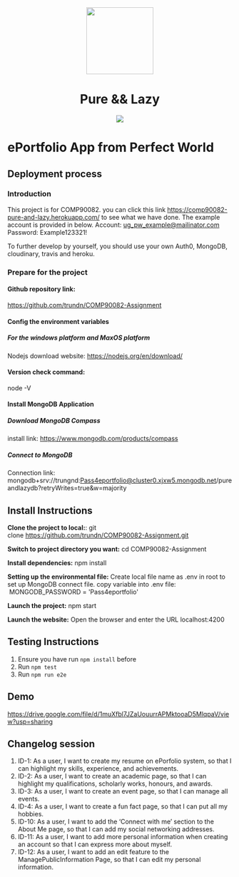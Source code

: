 <div align="center">
    <img src="https://upload.wikimedia.org/wikipedia/commons/3/39/Lambda_lc.svg" height="150"/>
</div>
<h1 align="center">
    Pure && Lazy
</h1>
<div align="center">
    <img src="https://pyheroku-badge.herokuapp.com/?app=pure-and-lazy&style=flat"/>
</div>

# ePortfolio App from Perfect World

## Deployment process
### Introduction
This project is for COMP90082.
you can click this link https://comp90082-pure-and-lazy.herokuapp.com/ to see what we have done. The example account is provided in below.
Account: ug_pw_example@mailinator.com
Password: Example123321!

To further develop by yourself, you should use your own Auth0, MongoDB, cloudinary, travis and heroku.

### Prepare for the project
#### Github repository link:
https://github.com/trundn/COMP90082-Assignment

#### Config the environment variables
##### For the windows platform and MaxOS platform
Nodejs download website: https://nodejs.org/en/download/

#### Version check command:
node -V

#### Install MongoDB Application
##### Download MongoDB Compass
install link: https://www.mongodb.com/products/compass

##### Connect to MongoDB
Connection link: 
mongodb+srv://trungnd:Pass4eportfolio@cluster0.xjxw5.mongodb.net/pureandlazydb?retryWrites=true&w=majority

## Install Instructions
**Clone the project to local:**:
  git clone https://github.com/trundn/COMP90082-Assignment.git

**Switch to project directory you want:**
  cd COMP90082-Assignment

**Install dependencies:**
  npm install

**Setting up the environmental file:**
  Create local file name as .env in root to set up MongoDB connect file.
  copy variable into .env file:     MONGODB_PASSWORD = 'Pass4eportfolio'

**Launch the project:**
  npm start

**Launch the website:**
  Open the browser and enter the URL localhost:4200

## Testing Instructions
1. Ensure you have run `npm install` before
2. Run `npm test`
3. Run `npm run e2e`

## Demo
https://drive.google.com/file/d/1muXfbl7JZaUouurrAPMktooaD5MlqpaV/view?usp=sharing

## Changelog session
1. ID-1: As a user, I want to create my resume on ePorfolio system, so that I can highlight my skills, experience, and achievements.
2. ID-2: As a user, I want to create an academic page, so that I can highlight my qualifications, scholarly works, honours, and awards.
3. ID-3: As a user, I want to create an event page, so that I can manage all events.
4. ID-4: As a user, I want to create a fun fact page, so that I can put all my hobbies.
5. ID-10: As a user, I want to add the ‘Connect with me’ section to the About Me page, so that I can add my social networking addresses.
6. ID-11: As a user, I want to add more personal information when creating an account so that I can express more about myself.
7. ID-12: As a user, I want to add an edit feature to the ManagePublicInformation Page, so that I can edit my personal information.
